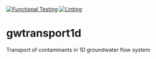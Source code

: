 [![Functional Testing](https://github.com/bdestombe/python_gwtransport1d/actions/workflows/functional_testing.yml/badge.svg)](https://github.com/bdestombe/python_gwtransport1d/actions/workflows/functional_testing.yml) [![Linting](https://github.com/bdestombe/python_gwtransport1d/actions/workflows/linting.yml/badge.svg)](https://github.com/bdestombe/python_gwtransport1d/actions/workflows/linting.yml)

# gwtransport1d
Transport of contaminants in 1D groundwater flow system
